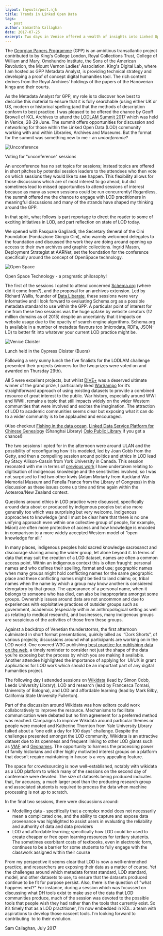 ```yaml
---
layout: layouts/post.njk
title: Trends in Linked Open Data
tags:
  - post
author: Samantha Callaghan
date: 2017-07-25
excerpt: Two days in Venice offered a wealth of insights into Linked Open Data practice
---
```


The [Georgian Papers Programme](http://georgianpapersprogramme.com/) (GPP) is an ambitious transatlantic project contributed to by King's College London, Royal Collections Trust, College of William and Mary, Omohundro Institute, the Sons of the American Revolution, the Mount Vernon Ladies' Association. King's Digital Lab, where I am hosted as GPP Metadata Analyst, is providing technical strategy and developing a proof of concept digital humanities tool. The rich content derives from the Royal Archives’ holdings of the papers of the Hanoverian kings and their courts.

As the Metadata Analyst for GPP, my role is to discover how best to describe this material to ensure that it is fully searchable (using either UK or US, modern or historical spelling;)and that the methods of description conform to best practice. I was pleased to be offered the chance by Geoff Browell of KCL Archives to attend the [LODLAM Summit 2017](https://summit2017.lodlam.net/) which was held in Venice, 28-29 June. The summit offers opportunities for discussion and networking for those within the Linked Open Data (LOD) community working with and within Libraries, Archives and Museums. But the format for the summit was something new to me - an _unconference_?

![Unconference](/images/unconference.width-1024.jpg)

Voting for "unconference" sessions

An unconference has no set topics for sessions; instead topics are offered in short pitches by potential session leaders to the attendees who then vote on which sessions they would like to see happen. This flexibility allows for those discussions which are of most interest to go ahead, but did sometimes lead to missed opportunities to attend sessions of interest because as many as seven sessions could be run concurrently! Regardless, the summit offered me the chance to engage with LOD practitioners in meaningful discussions and many of the strands have shaped my thinking around the GPP.

In that spirit, what follows is part reportage to direct the reader to some of exciting initiatives in LOD, and part reflection on state of LOD today.

We opened with Pasquale Gagliardi, the Secretary General of the Cini Foundation (Fondazione Giorgio Cini), who warmly welcomed delegates to the foundation and discussed the work they are doing around opening up access to their own archives and graphic collections. Ingrid Mason, Deployment Strategist at AARNet, set the foundation for the conference specifically around the concept of OpenSpace technology.

![Open Space](/images/IMG_20170628_100830.width-1024.jpg)

Open Space Technology - a pragmatic philosophy!

The first of the sessions I opted to attend concerned [Schema.org](http://schema.org/) (where did it come from?), and the proposal for an archives extension. Led by Richard Wallis, founder of [Data Liberate](http://dataliberate.com/), these sessions were very informative and I look forward to evaluating Schema.org as a possible metadata standard to use within the GPP. A particular point of interest for me from these two sessions was the huge uptake by website creators (12 million domains as of 2015) despite an uncertainty that it impacts on website usage due to the opacity of search engine algorithms. Schema.org is available in a number of metadata flavours too (microdata, RDFa, JSON-LD) to better fit into whatever your current LOD practice might be.

![Venice Cloister](/images/cloisters.width-1024.jpg)

Lunch held in the Cypress Cloister (Buora)

Following a very sunny lunch the five finalists for the LODLAM challenge presented their projects (winners for the two prizes were voted on and awarded on Thursday 29th).

All 5 were excellent projects, but whilst [DIVE+](https://summit2017.lodlam.net/2017/04/12/dive-explorative-search-for-digital-humanities/) was a deserved ultimate winner of the grand prize, I particularly liked [WarSampo](https://summit2017.lodlam.net/2017/04/12/warsampo/) for it’s straightforward approach of using existing datasets to provide a combined resource of great interest to the public. War history, especially around WWI and WWII, remains a topic that still impacts widely on the wider Western communities that were involved and excites the imagination. The attraction of LOD to academic communities seems clear but exposing what it can do to a wider community is to be applauded and encouraged.

(Also checkout [Fishing in the data ocean](https://summit2017.lodlam.net/2017/04/12/fishing-in-the-data-ocean/), [Linked Data Service Platform for Chinese Genealogy](https://summit2017.lodlam.net/2017/04/12/genealogy-project/) (Shanghai Library) [Oslo Public Library](https://summit2017.lodlam.net/2017/04/12/oslo-public-library/) if you get a chance!)

The two sessions I opted for in the afternoon were around ULAN and the possibility of reconfiguring how it is modeled, led by Joan Cobb from the Getty, and then a compelling session around politics and ethics in LOD lead by Stacy Allison-Cassin from York University in Canada. This session resonated with me in terms of [previous work](http://researcharchive.vuw.ac.nz/handle/10063/608) I have undertaken relating to digitisation of indigenous knowledge and the sensitivities involved, so I was not surprised to find two other kiwis (Adam Moriarty from Auckland War Memorial Museum and Fenella France from the Library of Congress) in this discussion as these issues come up time and time again within the Aotearoa/New Zealand context.

Questions around ethics in LOD practice were discussed, specifically around data about or produced by indigenous peoples but also more generally too which was surprising but very welcome. Indigenous approaches to knowledge (and I must be clear here that there is no one unifying approach even within one collective group of people, for example, Māori) are often more protective of access and how knowledge is encoded in comparison to a more widely accepted Western model of “open knowledge for all.”

In many places, indigenous peoples hold sacred knowledge sacrosanct and discourage sharing among the wider group, let alone beyond it. In terms of data that may suit the creation of a LOD dataset, names are often a common access point. Within an indigenous context this is often fraught: personal names and who defines their spelling, format and use; geographic names when many groups might hold conflicting names for the same geographic place and these conflicting names might be tied to land claims; or, tribal names when the name by which a group may know another is considered derogatory by that group. The appearance of a personal name, when it belongs to someone who has died, can also be inappropriate amongst some groups. Ownership issues around data are not uncommon and due to experiences with exploitative practices of outsider groups such as government, academics (especially within an anthropological setting as well as relating to medical research), and businesses, many indigenous groups are suspicious of the activities of those from these groups.

Against a backdrop of Venetian thunderstorms, the first afternoon culminated in short format presentations, quirkily billed as  “Dork Shorts”, of various projects; discussions around what participants are working on in the LOD world. One covered W3C publishing [best practice for publishing data on the web](https://www.w3.org/TR/dwbp/), a timely reminder to consider not just the shape of the data you’re exposing but the process by which you are making it available. Another attendee highlighted the importance of applying for  UI/UX in grant applications for LOD work which should be an important part of any digital humanities project.

The following day I attended sessions on [Wikidata](https://www.wikidata.org/wiki/Wikidata:Main_Page) (lead by Simon Cobb, Leeds University Library), LOD and research (lead by Francesca Tomasi, University of Bologna), and LOD and affordable learning (lead by Mark Bilby, California State University Fullerton).

Part of the discussion around Wikidata was how editors could work collaboratively to improve the resource. Mechanisms to facilitate communication were debated but no firm agreement for a preferred method was reached. Campaigns to improve Wikidata around particular themes or people were mooted and Katherine Thornton from Yale University Library talked about a “one edit a day for 100 days” challenge. Despite the challenges presented amongst the LOD community, Wikidata is an attractive dataset due to its openness and frequent linking to other LOD giants such as [VIAF](https://viaf.org/) and [Geonames](http://www.geonames.org/). The opportunity to harness the processing power of family historians and other highly motivated interest groups on a platform that doesn’t require maintaining in-house is a very appealing feature.

The space for crowdsourcing is now well-established, notably with wikidata as a LOD platform to which many of the sessions on the second day of conference were devoted. The size of datasets being produced indicates that, for accuracy, a much larger pool than the producing research group and associated students is required to process the data when machine processing is not up to scratch.

In the final two sessions, there were discussions around:

- Modelling data - specifically that a complex model does not necessarily mean a complicated one, and the ability to capture and expose data provenance was highlighted to assist users in evaluating the reliability and authority of data and data providers
- LOD and affordable learning; specifically how LOD could be used to create cheaper or free open learning resources for tertiary students. The sometimes exorbitant costs of textbooks, even in electronic form, continues to be a barrier for some students to fully engage with the classwork assigned within their course

From my perspective it seems clear that LOD is now a well-entrenched practice, and researchers are exposing their data as a matter of course. Yet the challenges around which metadata format standard, LOD standard, model, and other datasets to use, to ensure that the datasets produced continue to be fit for purpose persist. Also, there is the question of "what happens next?" For instance, during a session which was focussed on discussing what DH tools exist to make use of the data that LOD communities produce, much of the session was devoted to the possible tools that people wish they had rather than the tools that currently exist. So it’s timely that as a LOD practitioner, I’m now embedded in KDL: a team with aspirations to develop those nascent tools. I’m looking forward to contributing  to to their evolution.

Sam Callaghan, July 2017
